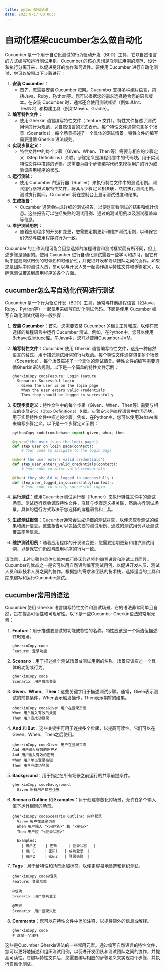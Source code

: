 ```yaml
---
title: python基础语法
date: 2023-9-17 00:00:0
---
```


# 自动化框架cucumber怎么做自动化

Cucumber 是一个用于自动化测试的行为驱动开发（BDD）工具，它以自然语言的方式编写和运行测试用例。Cucumber 的核心思想是将测试用例的规范、设计和执行分离开来，以促进更好的协作和可读性。要使用 Cucumber 进行自动化测试，您可以按照以下步骤进行：

1. **安装 Cucumber**：
   - 首先，您需要安装 Cucumber 框架。Cucumber 支持多种编程语言，包括Java、Ruby、Python等。您可以根据您的需求选择适合您的语言版本。在安装 Cucumber 时，通常还会使用测试框架（例如JUnit、TestNG）和构建工具（例如Maven、Gradle）。
2. **编写特性文件**：
   - 使用 Gherkin 语言编写特性文件（.feature 文件）。特性文件描述了测试用例的行为规范，以自然语言的方式表示。每个特性文件通常包含多个场景（Scenarios），每个场景描述了一个具体的测试情景。特性文件的编写需要遵循 Gherkin 语法规则。
3. **实现步骤定义**：
   - 特性文件中的每个步骤（Given、When、Then 等）需要与相应的步骤定义（Step Definitions）关联。步骤定义是编程语言中的代码块，用于实现特性文件中描述的步骤。您需要为每个步骤编写代码来模拟用户的行为或验证应用程序的状态。
4. **运行测试**：
   - 使用 Cucumber 的运行器（Runner）来执行特性文件中的测试用例。测试运行器将读取特性文件，将其与步骤定义相关联，然后执行测试用例。测试执行期间，Cucumber 将在控制台上显示测试进度和结果。
5. **生成报告**：
   - Cucumber 通常会生成详细的测试报告，以便您查看测试的结果和统计信息。这些报告可以包括失败的测试用例、通过的测试用例以及测试覆盖率等信息。
6. **维护测试用例**：
   - 随着应用程序的开发和变更，您需要定期更新和维护测试用例，以确保它们仍然与应用程序的行为一致。

Cucumber 的工作流程可能会因您选择的编程语言和测试框架而有所不同，但上述步骤是通用的。使用 Cucumber 进行自动化测试需要一些学习和练习，但它有助于提高测试用例的可读性和可维护性，并促进开发和测试团队之间的协作。如果您是团队中的测试人员，您可以与开发人员一起协作编写特性文件和步骤定义，以确保测试覆盖到应用程序的各个方面。

## cucumber怎么写自动化代码进行测试

Cucumber 是一个行为驱动开发（BDD）工具，通常与其他编程语言（如Java、Ruby、Python等）一起使用来编写自动化测试代码。下面是使用 Cucumber 编写自动化测试代码的一般步骤：

1. **安装 Cucumber**：首先，您需要安装 Cucumber 的相关工具和库，以便在您选择的编程语言中运行 Cucumber 测试。例如，在Python中，您可以使用Behave或lettuce库。在Java中，您可以使用Cucumber-JVM。

2. **编写特性文件**：Cucumber 使用 Gherkin 语言编写特性文件，这是一种自然语言的格式，用于描述测试用例的行为规范。每个特性文件通常包含多个场景（Scenarios），每个场景描述了一个具体的测试情景。特性文件的编写需要遵循Gherkin语法规则。以下是一个简单的特性文件示例：

   ```python
   gherkinCopy codeFeature: Login Feature
     Scenario: Successful login
       Given the user is on the login page
       When the user enters valid credentials
       Then they should be logged in successfully
   ```

3. **实现步骤定义**：特性文件中的每个步骤（Given、When、Then等）需要与相应的步骤定义（Step Definitions）关联。步骤定义是编程语言中的代码块，用于实现特性文件中描述的步骤。例如，在Python中，您可以使用Behave库来编写步骤定义。以下是一个步骤定义示例：

   ```python
   pythonCopy codefrom behave import given, when, then
   
   @given('the user is on the login page')
   def step_user_on_login_page(context):
       # Your code to navigate to the login page
   
   @when('the user enters valid credentials')
   def step_user_enters_valid_credentials(context):
       # Your code to enter valid credentials
   
   @then('they should be logged in successfully')
   def step_user_logged_in_successfully(context):
       # Your code to verify successful login
   ```

4. **运行测试**：使用Cucumber测试运行器（Runner）来执行特性文件中的测试场景。测试运行器会读取特性文件，将其与步骤定义相关联，然后执行测试场景。具体的运行方式取决于您选择的编程语言和工具。

5. **生成测试报告**：Cucumber通常会生成详细的测试报告，以便您查看测试的结果和统计信息。这些报告可以包括失败的测试用例、通过的测试用例以及测试覆盖率等信息。

6. **维护测试用例**：随着应用程序的开发和变更，您需要定期更新和维护测试用例，以确保它们仍然与应用程序的行为一致。

请注意，上述步骤的具体实现方式可能因您选择的编程语言和测试工具而异。Cucumber的优点之一是它可以用自然语言编写测试用例，以促进开发人员、测试人员和非技术人员之间的协作。根据您的需求和团队的技术栈，选择适当的工具和库来编写和运行Cucumber测试。



## cucumber常用的语法

Cucumber 使用 Gherkin 语言编写特性文件和测试场景，它的语法非常简单且自然，旨在提高可读性和可理解性。以下是一些Cucumber Gherkin语法的常用元素：

1. **Feature**：用于描述要测试的功能或特性的名称。特性应该是一个简洁但描述性的短语。

   ```
   gherkinCopy code
   Feature: 登录功能
   ```

2. **Scenario**：用于描述单个测试场景或测试用例的名称。场景应该描述一个具体的功能或行为。

   ```
   gherkinCopy code
   Scenario: 用户成功登录
   ```

3. **Given**、**When**、**Then**：这些关键字用于描述测试步骤。通常，Given表示测试的前提条件，When表示触发操作，Then表示期望的结果。

   ```
   gherkinCopy codeGiven 用户在登录页面
   When 用户输入有效的凭据
   Then 用户应成功登录
   ```

4. **And** 和 **But**：这些关键字可用于连接多个步骤，以提高可读性。它们可以在Given、When、Then之后使用。

   ```
   gherkinCopy codeGiven 用户在登录页面
   And 用户输入有效的用户名
   And 用户输入有效的密码
   When 用户单击登录按钮
   Then 用户应成功登录
   ```

5. **Background**：用于指定在所有场景之前运行的共享前提条件。

   ```
   gherkinCopy codeBackground:
     Given 所有用户都已注册
   ```

6. **Scenario Outline** 和 **Examples**：用于创建参数化的场景，允许在多个输入值下运行相同的场景。

   ```
   gherkinCopy codeScenario Outline: 用户登录
     Given 用户在登录页面
     When 用户输入 "<用户名>" 和 "<密码>"
     Then 用户应 "<登录状态>"
     
     Examples:
       | 用户名    | 密码     | 登录状态   |
       | 用户1    | 密码1   | 成功登录  |
       | 用户2    | 密码2   | 登录失败  |
   ```

7. **Tags**：用于给特性和场景添加标签，以便更容易地筛选和组织测试。

   ```
   gherkinCopy code@登录
   Feature: 登录功能
   
   @成功
   Scenario: 用户成功登录
   
   @失败
   Scenario: 用户登录失败
   ```

8. **Comments**：您可以在特性文件中添加注释，以提供额外的信息或解释。

   ```
   gherkinCopy code
   # 这是一个注释
   ```

这些是Cucumber Gherkin语法的一些常用元素。通过编写自然语言的特性文件，您可以更好地描述和组织测试用例，以促进开发团队和测试团队之间的协作，并提高可读性。在编写特性文件后，您需要编写相应的步骤定义来实现每个步骤，并执行自动化测试。
